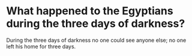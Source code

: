 # What happened to the Egyptians during the three days of darkness?

During the three days of darkness no one could see anyone else; no one left his home for three days.
